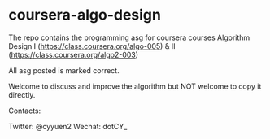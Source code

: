 coursera-algo-design
====================

The repo contains the programming asg for coursera courses Algorithm Design I (https://class.coursera.org/algo-005) & II (https://class.coursera.org/algo2-003)

All asg posted is marked correct.

Welcome to discuss and improve the algorithm but NOT welcome to copy it directly.

Contacts:

 Twitter: @cyyuen2
 Wechat: dotCY_
